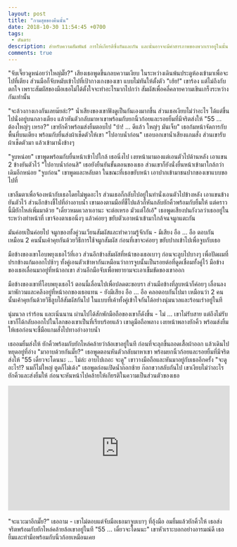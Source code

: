 ```yaml
---
layout: post
title: "กามสุขของคืนนั้น"
date: 2018-10-30 11:54:45 +0700
tags:
 - ตันตระ
description: สำหรับความสัมพันธ์ การให้เกียรติซึ่งกันและกัน และนั่นอาจจะมีคำสารภาพของพวกเราอยู่ในนั้น
comments: true
---
```

"จับเจี๊ยวดูหน่อยว่าใหญ่มั๊ย?" เสียงเธอพูดขึ้นกลบความเงียบ ในระหว่างเดินพ้นประตูห้องเข้ามาเพื่อจะไปที่เตียง ส่วนมือก็จับหมับเข้าไปที่เป้ากางเกงของเขา แบบไม่ทันให้ตั้งตัว
"เฮ้ย!" เขาร้อง แต่ไม่ถึงกับตกใจ เพราะสัมผัสของมือเธอไม่ได้ตั้งใจจะทำอะไรมากไปกว่า สัมผัสเพื่อคลี่คลายความเขินเกร็งระหว่างกันเท่านั้น

"จะล้วงกางเกงกันเลยม๊ยล่ะ?" น้ำเสียงของเขาฟังดูเป็นกันเองมากขึ้น ส่วนเธอเงียบไม่ว่าอะไร ได้แต่ขึ้นไปนั่งอยู่บนกลางเตียง แล้วหันตัวกลับมาหาเขาพร้อมกับยกนิ้วก้อยและรอยยิ้มที่มีจริตส่งให้
"55 ... ต้องใหญ่ๆ เหรอ?" เขายักคิ้วพร้อมส่งยิ้มตอบไป
"บ้า! ... ดีแล้ว ใหญ่ๆ มันเจ็บ" เธอก้มหน้าจัดการกับพื้นที่บนเตียง พร้อมกับยื่นส่งผ้าเช็ดตัวให้เขา
"ไปอาบน้ำก่อน" เธอบอกเขาน้ำเสียงแกมสั่ง ส่วนเขารับผ้าเช็ดตัวมา แล้วเข้ามานั่งข้างๆ

"จูบหน่อย" เขาพูดพร้อมกับยื่นหน้าเข้าไปใกล้ เธอนิ่งไป เงยหน้ามามองแต่เอนตัวไปด้านหลัง เอาแขน 2 ข้างยันตัวไว้
"ไปอาบน้ำก่อนสิ" เธอยังยืนยันขั้นตอนของเธอ ส่วนเขาก็ยังนั่งยื่นหน้าเข้ามาใกล้กว่าเดิมอีกหน่อย
"จูบก่อน" เขาพูดและหลับตา ในขณะที่เธอขยับหน้า เอาปากเข้ามาชนปากของเขาแบบขอไปที่

เขาลืมตาเพื่อจ้องหน้ากับเธอโดยไม่พูดอะไร ส่วนเธอก็กลับไปอยู่ในท่านั่งเอนตัวไปข้างหลัง เอาแขนข้างยันตัวไว้ ส่วนอีกข้างชี้ไปที่อ่างอาบน้ำ เขามองตามมือที่ชี้ไปแล้วก็หันกลับยักคิ้วพร้อมกับยิ้มให้ แต่คราวนี้มียักไหล่เพิ่มมาด้วย
"เดี๋ยวหมดเวลาเอานะ จะต่อเหรอ มัวแต่โอ้เอ้" เธอพูดเสียงปนกังวลว่าเธออยู่ในระหว่างทำหน้าที่ เขาจ้องตาเธอนิ่งๆ แล้วค่อยๆ ขยับตัวเอาหน้าเข้ามาใกล้จนจมูกแตะกัน

มันค่อยเป็นค่อยไป จมูกของทั้งคู่วนเวียนสัมผัสและทำความรู้จักกัน - มีเสียง อือ ... อือ ตอบกัน เหมือน 2 คนนั้นเค้าคุยกันด้วยวิธีการใช้จมูกสัมผัส ก่อนที่เขาจะค่อยๆ ขยับปากเข้าไปเพื่อจูบกับเธอ

มือข้างของเขาโอบพยุงเธอไว้ที่เอว ส่วนอีกข้างสัมผัสที่หน้าของเธอเบาๆ ก่อนจะลูบไปบางๆ เพื่อปัดผมที่ปรกข้างแก้มออกไปช้าๆ ทั้งคู่เอนตัวเข้าหากันเหมือนว่าการจูบนั้นเป็นรอยต่อที่ดูดเชื่อมทั้งคู่ไว้ มือข้างของเธอเลื่อนมาอยู่ที่หน้าอกเขา ส่วนอีกมือจับเพื่อพยายามจะเอาเข็มขัดของเขาออก

มือข้างของเขาที่โอบพยุงเธอไว้ ตอนนี้เลื่อนไปเพื่อปลดตะขอบรา ส่วนมือข้างที่ลูบหน้าก็ค่อยๆ เลื่อนลงมาพักวนและคลึงอยู่ที่หน้าอกของเธอแทน - ยังมีเสียง อือ ... อือ คลอตอบกันไปมา เหมือนว่า 2 คนนั้นเค้าคุยกันด้วยวิธีลูบไล้สัมผัสกันไป ในแบบที่เค้าทั้งคู่เข้าใจกันได้อย่างนุ่มนวลและร้อนเร่าอยู่ในที

นุ่มนวล เร่าร้อน และเนิ่นนาน ผ่านไปได้สักพักมือถือของเขาก็ดังขึ้น - ไม่ ... เขาไม่รับสาย แต่ถึงไม่รับ เขาก็ได้กลับออกไปในโลกของเขาเป็นที่เรียบร้อยแล้ว เขาดูมือถือพลาง เงยหน้าพลางยักคิ้ว พร้อมส่งยิ้มให้เธอก่อนจะชี้มือแกมสั่งไปทางอ่างอาบน้ำ

เธออมยิ้มส่งให้ ยักคิ้วพร้อมกับยักไหล่คล้ายว่าล้อเขาอยู่ในที ก่อนที่จะลุกขึ้นถอดเสื้อผ้าออก แล้วเดินไปหยุดอยู่ที่อ่าง
"มาอาบด้วยกันมั๊ย?" เธอพูดตอนหันตัวกลับมาหาเขา พร้อมยกนิ้วก้อยและรอยยิ้มที่มีจริตส่งให้
"55 เดี๋ยวจะโดนนะ ... ไม่ล่ะ อาบไปเถอะ จะดู" เขาวางมือถือและหันมาอยู่กับเธออีกครั้ง
"จะดูอะไร!? นมก็ไม่ใหญ่ ตูดก็ไม่เด้ง" เธอพูดก่อนเปิดน้ำก๊อกซ้าย ก๊อกขวาสลับกันไป เขาเงียบไม่ว่าอะไร ยักคิ้วและส่งยิ้มให้ ก่อนจะหันหน้าไปคล้ายให้เกียรติในความเป็นส่วนตัวของเธอ

<div style="position:relative;width:100%;height:0;padding-bottom:56.25%;">
<iframe style="width:100%;height:100%;position:absolute;top:0;left:0;" src="https://www.youtube.com/embed/b3CKR28QkhQ?ecver=2" frameborder="0" allow="autoplay; encrypted-media" allowfullscreen>
</iframe>
</div>
<br />"จะแวะมาอีกมั๊ย?" เธอถาม - เขาไม่ตอบแต่จับมือเธอมาจูบเบาๆ ที่อุ้งมือ อมยิ้มแล้วยักคิ้วให้ เธอส่งจริตพร้อมกับยักไหล่คล้ายล้อเขาอยู่ในที
"55 ... เดี๋ยวจะโดนนะ" เขาหัวเราะบอกอย่างอารมณ์ดี <i class="fa fa-heart" style="color:#C38FD6"></i> เธอยิ้มและทำมือพร้อมกับนิ้วก้อยเหมือนเคย
